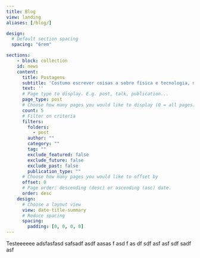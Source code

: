 ```yaml
---
title: Blog
view: landing
aliases: [/blog/]

design:
  # Default section spacing
  spacing: "6rem"

sections:
    - block: collection
    id: news
    content:
      title: Postagens
      subtitle: 'Costumo escrever coisas a sobre física e tecnologia, mas também escrevo algumas coisas aleatórias.'
      text: ''
      # Page type to display. E.g. post, talk, publication...
      page_type: post
      # Choose how many pages you would like to display (0 = all pages)
      count: 5
      # Filter on criteria
      filters:
        folders:
          - post
        author: ""
        category: ""
        tag: ""
        exclude_featured: false
        exclude_future: false
        exclude_past: false
        publication_type: ""
      # Choose how many pages you would like to offset by
      offset: 0
      # Page order: descending (desc) or ascending (asc) date.
      order: desc
    design:
      # Choose a layout view
      view: date-title-summary
      # Reduce spacing
      spacing:
        padding: [0, 0, 0, 0]
---
```


Testeeeeee adsfasfasd safsadf asdf aasas
f asd
f as
df 
sdf
asf asf sdf sadf asf